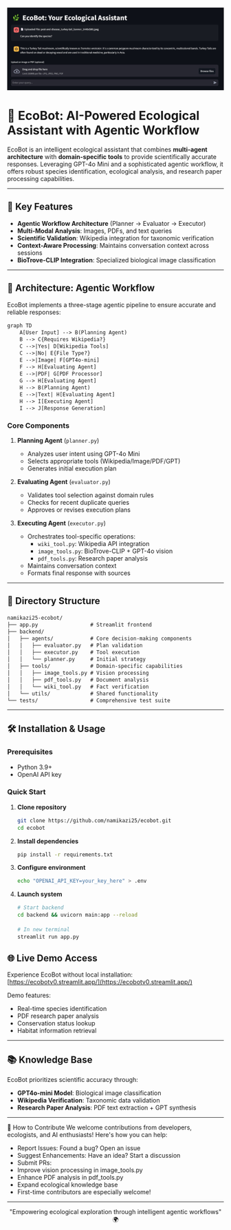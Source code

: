 ![EcoBot Logo](screenshot-ecobot.jpeg)


# 🌿 EcoBot: AI-Powered Ecological Assistant with Agentic Workflow

EcoBot is an intelligent ecological assistant that combines **multi-agent architecture** with **domain-specific tools** to provide scientifically accurate responses. Leveraging GPT-4o Mini and a sophisticated agentic workflow, it offers robust species identification, ecological analysis, and research paper processing capabilities.


---

## 🚀 Key Features

- **Agentic Workflow Architecture** (Planner → Evaluator → Executor)
- **Multi-Modal Analysis**: Images, PDFs, and text queries
- **Scientific Validation**: Wikipedia integration for taxonomic verification
- **Context-Aware Processing**: Maintains conversation context across sessions
- **BioTrove-CLIP Integration**: Specialized biological image classification

---

## 🧠 Architecture: Agentic Workflow

EcoBot implements a three-stage agentic pipeline to ensure accurate and reliable responses:

```mermaid
graph TD
    A[User Input] --> B(Planning Agent)
    B --> C{Requires Wikipedia?}
    C -->|Yes| D[Wikipedia Tools]
    C -->|No| E{File Type?}
    E -->|Image| F[GPT4o-mini]
    F --> H[Evaluating Agent]
    E -->|PDF| G[PDF Processor]
    G --> H[Evaluating Agent]
    H --> B(Planning Agent)
    E -->|Text| H[Evaluating Agent]
    H --> I[Executing Agent]
    I --> J[Response Generation]
```

### Core Components

1. **Planning Agent** (`planner.py`)
   - Analyzes user intent using GPT-4o Mini
   - Selects appropriate tools (Wikipedia/Image/PDF/GPT)
   - Generates initial execution plan

2. **Evaluating Agent** (`evaluator.py`)
   - Validates tool selection against domain rules
   - Checks for recent duplicate queries
   - Approves or revises execution plans

3. **Executing Agent** (`executor.py`)
   - Orchestrates tool-specific operations:
     - `wiki_tool.py`: Wikipedia API integration
     - `image_tools.py`: BioTrove-CLIP + GPT-4o vision
     - `pdf_tools.py`: Research paper analysis
   - Maintains conversation context
   - Formats final response with sources

---

## 📂 Directory Structure

```
namikazi25-ecobot/
├── app.py                 # Streamlit frontend
├── backend/
│   ├── agents/            # Core decision-making components
│   │   ├── evaluator.py   # Plan validation
│   │   ├── executor.py    # Tool execution
│   │   └── planner.py     # Initial strategy
│   ├── tools/             # Domain-specific capabilities
│   │   ├── image_tools.py # Vision processing
│   │   ├── pdf_tools.py   # Document analysis
│   │   └── wiki_tool.py   # Fact verification
│   └── utils/             # Shared functionality
└── tests/                 # Comprehensive test suite
```

---

## 🛠️ Installation & Usage

### Prerequisites
- Python 3.9+
- OpenAI API key

### Quick Start

1. **Clone repository**
   ```bash
   git clone https://github.com/namikazi25/ecobot.git
   cd ecobot
   ```

2. **Install dependencies**
   ```bash
   pip install -r requirements.txt
   ```

3. **Configure environment**
   ```bash
   echo "OPENAI_API_KEY=your_key_here" > .env
   ```

4. **Launch system**
   ```bash
   # Start backend
   cd backend && uvicorn main:app --reload
   
   # In new terminal
   streamlit run app.py
   ```


## 🌐 Live Demo Access

Experience EcoBot without local installation:  
[https://ecobotv0.streamlit.app/](https://ecobotv0.streamlit.app/)

Demo features:
- Real-time species identification
- PDF research paper analysis
- Conservation status lookup
- Habitat information retrieval

---

## 📚 Knowledge Base

EcoBot prioritizes scientific accuracy through:
- **GPT4o-mini Model**: Biological image classification
- **Wikipedia Verification**: Taxonomic data validation
- **Research Paper Analysis**: PDF text extraction + GPT synthesis

---
🤝 How to Contribute
We welcome contributions from developers, ecologists, and AI enthusiasts! Here's how you can help:
- Report Issues: Found a bug? Open an issue
- Suggest Enhancements: Have an idea? Start a discussion
- Submit PRs:
- Improve vision processing in image_tools.py
- Enhance PDF analysis in pdf_tools.py
- Expand ecological knowledge base
- First-time contributors are especially welcome!
---

<p align="center">
  "Empowering ecological exploration through intelligent agentic workflows" 🌍
</p>
